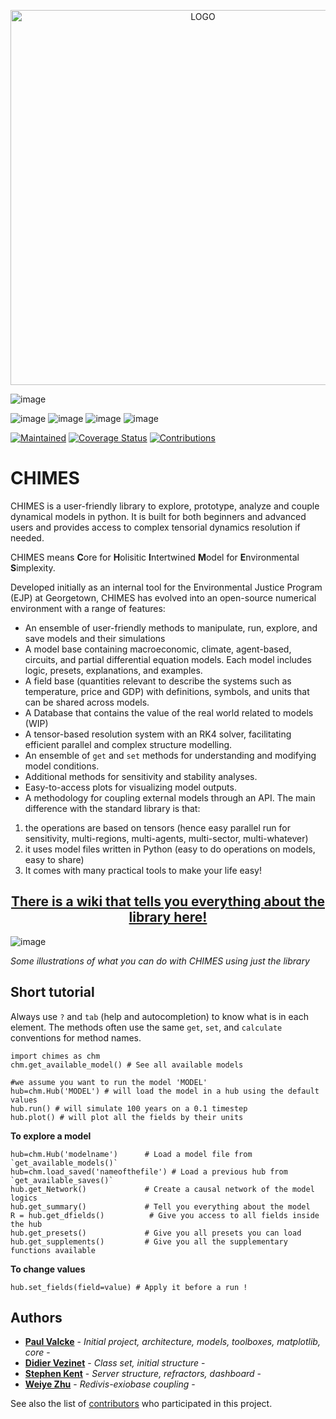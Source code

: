 
<p align="center">
  <img src="https://github.com/DaluS/CHIMES/assets/11523050/59cb2a80-107f-401c-95f4-c1e16933c086" alt="LOGO" width="600"/>
</p>

![image](https://img.shields.io/badge/Status-Beta-yellow)


![image](https://img.shields.io/badge/Python-FFD43B?style=for-the-badge&logo=python&logoColor=blue)
![image](https://img.shields.io/badge/Numpy-777BB4?style=for-the-badge&logo=numpy&logoColor=white)
![image](https://img.shields.io/badge/Pandas-2C2D72?style=for-the-badge&logo=pandas&logoColor=white)
![image](https://img.shields.io/badge/Plotly-239120?style=for-the-badge&logo=plotly&logoColor=white)

[![Maintained](https://img.shields.io/badge/Maintained-Yes-brightgreen.svg)](https://github.com/georgetown-ejp/CHIMES/pulse)
[![Coverage Status](https://coveralls.io/repos/github/SDXorg/pysd/badge.svg?branch=master)](https://coveralls.io/github/dalus/CHIMES?branch=devel)
[![Contributions](https://img.shields.io/badge/contributions-welcome-blue.svg)](https://pysd.readthedocs.io/en/latest/development/development_index.html)

# CHIMES

CHIMES is a user-friendly library to explore, prototype, analyze and couple dynamical models in python.
It is built for both beginners and advanced users and provides access to complex tensorial dynamics resolution if needed. 

CHIMES means **C**ore for **H**olisitic **I**ntertwined **M**odel for **E**nvironmental **S**implexity. 

Developed initially as an internal tool for the Environmental Justice Program (EJP) at Georgetown, CHIMES has evolved into an open-source numerical environment with a range of features:

- An ensemble of user-friendly methods to manipulate, run, explore, and save models and their simulations
- A model base containing macroeconomic, climate, agent-based, circuits, and partial differential equation models. Each model includes logic, presets, explanations, and examples.
- A field base (quantities relevant to describe the systems such as temperature, price and GDP) with definitions, symbols, and units that can be shared across models.
- A Database that contains the value of the real world related to models (WIP)
- A tensor-based resolution system with an RK4 solver, facilitating efficient parallel and complex structure modelling.
- An ensemble of `get` and `set` methods for understanding and modifying model conditions.
- Additional methods for sensitivity and stability analyses.
- Easy-to-access plots for visualizing model outputs.
- A methodology for coupling external models through an API.
The main difference with the standard library is that:
1. the operations are based on tensors (hence easy parallel run for sensitivity, multi-regions, multi-agents, multi-sector, multi-whatever)
2. it uses model files written in Python (easy to do operations on models, easy to share)
3. It comes with many practical tools to make your life easy!

## **<div align="center">[There is a wiki that tells you everything about the library here!](https://github.com/DaluS/CHIMES/wiki/Home)</div>**

![image](https://github.com/DaluS/CHIMES/assets/11523050/a37b3b8b-2e9e-46cc-8c0e-51746c3590f4)

*Some illustrations of what you can do with CHIMES using just the library*

## Short tutorial 

Always use `?` and `tab` (help and autocompletion) to know what is in each element. The methods often use the same `get`, `set`, and `calculate` conventions for method names.

```
import chimes as chm 
chm.get_available_model() # See all available models

#we assume you want to run the model 'MODEL' 
hub=chm.Hub('MODEL') # will load the model in a hub using the default values
hub.run() # will simulate 100 years on a 0.1 timestep
hub.plot() # will plot all the fields by their units
```

**To explore a model**
```
hub=chm.Hub('modelname')      # Load a model file from `get_available_models()`
hub=chm.load_saved('nameofthefile') # Load a previous hub from `get_available_saves()`
hub.get_Network()             # Create a causal network of the model logics
hub.get_summary()             # Tell you everything about the model 
R = hub.get_dfields()          # Give you access to all fields inside the hub
hub.get_presets()             # Give you all presets you can load
hub.get_supplements()         # Give you all the supplementary functions available
```

**To change values**
```
hub.set_fields(field=value) # Apply it before a run !
```

## Authors

* [**Paul Valcke**](https://github.com/DaluS) - *Initial project, architecture, models, toolboxes, matplotlib, core* -
* [**Didier Vezinet**](https://github.com/Didou09) - *Class set, initial structure* -
* [**Stephen Kent**](https://github.com/stephen-kent) - *Server structure, refractors, dashboard* -
* [**Weiye Zhu**](https://github.com/I-dontlikeit) - *Redivis-exiobase coupling* - 

See also the list of [contributors](https://github.com/georgetown-ejp/CHIMES/contributors) who participated in this project.



